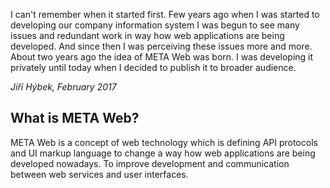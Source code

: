 I can't remember when it started first. Few years ago when I was started to developing our company information system I was begun to see many issues and redundant work in way how web applications are being developed. And since then I was perceiving these issues more and more. About two years ago the idea of META Web was born. I was developing it privately until today when I decided to publish it to broader audience.

*Jiří Hýbek, February 2017*

## What is META Web?

META Web is a concept of web technology which is defining API protocols and UI markup language to change a way how web applications are being developed nowadays. To improve development and communication between web services and user interfaces.
